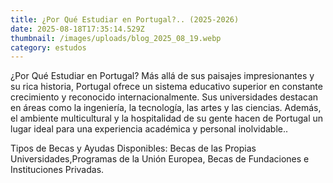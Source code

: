 ```yaml
---
title: ¿Por Qué Estudiar en Portugal?.. (2025-2026)
date: 2025-08-18T17:35:14.529Z
thumbnail: /images/uploads/blog_2025_08_19.webp
category: estudos
---
```

¿Por Qué Estudiar en Portugal?
Más allá de sus paisajes impresionantes y su rica historia, Portugal ofrece un sistema educativo superior en constante crecimiento y reconocido internacionalmente. Sus universidades destacan en áreas como la ingeniería, la tecnología, las artes y las ciencias. Además, el ambiente multicultural y la hospitalidad de su gente hacen de Portugal un lugar ideal para una experiencia académica y personal inolvidable..

Tipos de Becas y Ayudas Disponibles:
Becas de las Propias Universidades,Programas de la Unión Europea, Becas de Fundaciones e Instituciones Privadas.